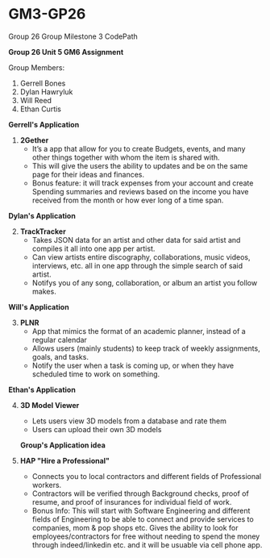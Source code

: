 # GM3-GP26
Group 26 Group Milestone 3 CodePath

**Group 26 Unit 5 GM6 Assignment**

Group Members:
1. Gerrell Bones
2. Dylan Hawryluk
3. Will Reed
4. Ethan Curtis


**Gerrell's Application**
  1. **2Gether**
      - It’s a app that allow for you to create Budgets, events, and many other things together with whom the item is shared with.
      - This will give the users the ability to updates and be on the same page for their ideas and finances.
      - Bonus feature: it will track expenses from your account and create Spending summaries and reviews based on the income you have received from the month or how ever long of a time span.

**Dylan's Application**

2. **TrackTracker**
   * Takes JSON data for an artist and other data for said artist and compiles it all into one app per artist.
   * Can view artists entire discography, collaborations, music videos, interviews, etc. all in one app through the simple search of said artist.
   * Notifys you of any song, collaboration, or album an artist you follow makes.

**Will's Application**

3. **PLNR**
    * App that mimics the format of an academic planner, instead of a regular calendar
    * Allows users (mainly students) to keep track of weekly assignments, goals, and tasks.
    * Notify the user when a task is coming up, or when they have scheduled time to work on something.
      
  **Ethan's Application**

4. **3D Model Viewer**
    * Lets users view 3D models from a database and rate them
    * Users can upload their own 3D models
    
    **Group's Application idea**

5. **HAP "Hire a Professional"**
    * Connects you to local contractors and different fields of Professional workers.
    * Contractors will be verified through Background checks, proof of resume, and proof of insurances for individual field of work.
    * Bonus Info: This will start with Software Engineering and different fields of Engineering to be able to connect and provide services to companies, mom & pop shops etc. Gives the ability to look for employees/contractors for free without needing to spend the money through indeed/linkedin etc. and it will be usuable via cell phone app.
